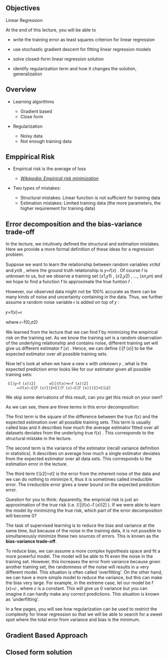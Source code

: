 ## Objectives

Linear Regression

At the end of this lecture, you will be able to

- write the training error as least squares criterion for linear regression

- use stochastic gradient descent for fitting linear regression models

- solve closed-form linear regression solution

- identify regularization term and how it changes the solution, generalization


## Overview

- Learning algorithms
	- Gradient based
	- Close form

- Regularization
	- Noisy data
	- Not enough training data

## Emppirical Risk
- Empirical risk is the average of loss
	- *[Wikipedia: Empirical risk minimization](https://en.wikipedia.org/wiki/Empirical_risk_minimization)*

- Two types of mistakes:
	- Structural mistakes: Linear function is not sufficient for training data
	- Estimation mistakes: Limited training data (the more parameters, the higher requirement for training data)

## Error decomposition and the bias-variance trade-off
In the lecture, we intuitively defined the structural and estimation mistakes. Here we provide a more formal definition of these ideas for a regression problem.

Suppose we want to learn the relationship between random variables  𝑥∈ℝ𝑑  and  𝑦∈ℝ , where the ground truth relationship is  𝑦=𝑓(𝑥) . Of course  𝑓  is unknown to us, but we observe a training set  (𝑥1,𝑦1) ,  (𝑥2,𝑦2) , ...,  (𝑥𝑛,𝑦𝑛)  and we hope to find a function  𝑓̂   to approximate the true funtion  𝑓 .

However, our observed data might not be  100%  accurate as there can be many kinds of noise and uncertainty containing in the data. Thus, we further assume a random noise variable  𝜖  is added on top of  𝑦 :

𝑦=𝑓(𝑥)+𝜖 
 
where  𝜖∼(0,𝜎2) 

We learned from the lecture that we can find  𝑓̂   by minimizing the empirical risk on the training set. As we know the training set is a random observation of the underlying relationship and contains noise, different training set will give us different estimator  𝑓̂ (𝑥) . Hence, we can define  𝔼[𝑓̂ (𝑥)]  to be the expected estimator over all possible training sets.

Now let's look at when we have a new  𝑥  with unknown  𝑦 , what is the expected prediction error looks like for our estimator given all possible training sets:

 	 𝔼[(𝑦−𝑓̂ (𝑥))2] 	 =𝔼[(𝑓(𝑥)+𝜖−𝑓̂ (𝑥))2] 	 	 
 	 	 =(𝑓(𝑥)−𝔼[𝑓̂ (𝑥)])2+𝔼[(𝑓̂ (𝑥)−𝔼[𝑓̂ (𝑥)])2]+𝔼[𝜖2] 	 	 
We skip some derivations of this result, can you get this result on your own?

As we can see, there are three terms in this error decomposition:

The first term is the square of the difference between the true  𝑓(𝑥)  and the expected estimation over all possible training sets. This term is usually called bias and it describes how much the average estimator fitted over all datasets deviates from the underlying true  𝑓(𝑥) . This corresponds to the structural mistake in the lecture.

The second term is the variance of the estimator (recall variance definition in statistics). It describes on average how much a single estimator deviates from the expected estimator over all data sets. This corresponds to the estimation error in the lecture.

The third term  𝔼[𝜖2]=𝜎2  is the error from the inherent noise of the data and we can do nothing to minimize it, thus it is sometimes called irreducible error. The irreducible error gives a lower bound on the expected prediction error.

Question for you to think: Apparently, the empricial risk is just an approximation of the true risk (i.e.  𝔼[(𝑓(𝑥)−𝑓̂ (𝑥))2] ). If we were able to learn the model by minimizing the true risk, which part of the error decomposition will become 0?

The task of supervised learning is to reduce the bias and variance at the same time, but because of the noise in the training data, it is not possible to simultaneously minimize these two sources of errors. This is known as the **bias-variance trade-off**.


To reduce bias, we can assume a more complex hypothesis space and fit a more powerful model. The model will be able to fit even the noise in the training set. However, this increases the error from variance because given another training set, the randomness of the noise will results in a very different model. This situation is often called 'overfitting'. On the other hand, we can have a more simple model to reduce the variance, but this can make the bias very large. For example, in the extreme case, let our model be  𝑓̂ (𝑥)=𝑐 , where  𝑐  is a constant. This will give us  0  variance but you can imagine it can hardly make any correct predictions. This situation is known as 'underfitting'.

In a few pages, you will see how regularization can be used to restrict the complexity for linear regression so that we will be able to search for a sweet spot where the total error from variance and bias is the minimum.

## Gradient Based Approach

## Closed form solution





